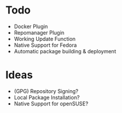 # Todo
- Docker Plugin
- Repomanager Plugin
- Working Update Function
- Native Support for Fedora
- Automatic package building & deployment

# Ideas
- (GPG) Repository Signing? 
- Local Package Installation?
- Native Support for openSUSE?